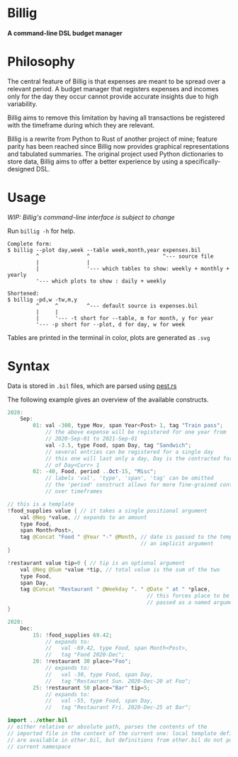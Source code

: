 # Billig

#### A command-line DSL budget manager


# Philosophy

The central feature of Billig is that expenses are meant to be spread over a
relevant period. A budget manager that registers expenses and incomes only
for the day they occur cannot provide accurate insights due to high variability.

Billig aims to remove this limitation by having all transactions be registered
with the timeframe during which they are relevant.

Billig is a rewrite from Python to Rust of another project of mine; feature parity
has been reached since Billig now provides graphical representations and tabulated
summaries. The original project used Python dictionaries to store data, Billig aims
to offer a better experience by using a specifically-designed DSL.


# Usage

*WIP: Billig's command-line interface is subject to change*

Run `billig -h` for help.

```
Complete form:
$ billig --plot day,week --table week,month,year expenses.bil
         ^               ^                       ^--- source file
         |               |
         |               '--- which tables to show: weekly + monthly + yearly
         '--- which plots to show : daily + weekly

Shortened:
$ billig -pd,w -tw,m,y
         ^     ^         ^--- default source is expenses.bil
         |     |
         |     '--- -t short for --table, m for month, y for year
         '--- -p short for --plot, d for day, w for week
```
Tables are printed in the terminal in color, plots are generated as `.svg`



# Syntax

Data is stored in `.bil` files, which are parsed using [pest.rs](https://pest.rs)

The following example gives an overview of the available constructs.

```java
2020:
    Sep:
        01: val -300, type Mov, span Year<Post> 1, tag "Train pass";
            // the above expense will be registered for one year from
            // 2020-Sep-01 to 2021-Sep-01
            val -3.5, type Food, span Day, tag "Sandwich";
            // several entries can be registered for a single day
            // this one will last only a day, Day is the contracted form
            // of Day<Curr> 1
        02: -40, Food, period ..Oct-15, "Misc";
            // labels 'val', 'type', 'span', 'tag' can be omitted
            // the 'period' construct allows for more fine-grained control
            // over timeframes

// this is a template
!food_supplies value { // it takes a single positional argument
    val @Neg *value, // expands to an amount
    type Food,
    span Month<Post>,
    tag @Concat "Food " @Year "-" @Month, // date is passed to the template as
                                          // an implicit argument
}

!restaurant value tip=0 { // tip is an optional argument
    val @Neg @Sum *value *tip, // total value is the sum of the two
    type Food,
    span Day,
    tag @Concat "Restaurant " @Weekday ". " @Date " at " *place,
                                            // this forces place to be 
                                            // passed as a named argument
}

2020:
    Dec:
        15: !food_supplies 69.42;
            // expands to:
            //   val -69.42, type Food, span Month<Post>,
            //   tag "Food 2020-Dec";
        20: !restaurant 30 place="Foo";
            // expands to:
            //   val -30, type Food, span Day,
            //   tag "Restaurant Sun. 2020-Dec-20 at Foo";
        25: !restaurant 50 place="Bar" tip=5;
            // expands to:
            //   val -55, type Food, span Day,
            //   tag "Restaurant Fri. 2020-Dec-25 at Bar";

import ../other.bil
// either relative or absolute path, parses the contents of the
// imported file in the context of the current one: local template definitions
// are available in other.bil, but definitions from other.bil do not pollute the
// current namespace
```
